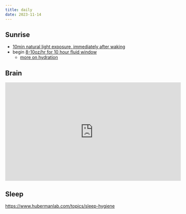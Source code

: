 ```yaml
---
title: daily
date: 2023-11-14
---
```


## Sunrise

- [10min natural light exposure, immediately after waking](https://youtu.be/WDv4AWk0J3U?si=FkHTtPgUqVK0Dc7H)
- begin [8-10oz/hr for 10 hour fluid window](https://youtu.be/9kkspssvcLc?si=TC9vgH3WnC1TPQvM)
  - [more on hydration](https://youtu.be/lwOPaNMTGh8?si=tDghhq3WUrbApru1)

## Brain

<div data-responsive-youtube-container>
<iframe width="560" height="315" src="https://www.youtube-nocookie.com/embed/ycTZ_t-aiuU?si=bRdqqoj6b3-RVsMV" title="YouTube video player" frameborder="0" allow="accelerometer; autoplay; clipboard-write; encrypted-media; gyroscope; picture-in-picture; web-share" allowfullscreen></iframe>
</div>

## Sleep

https://www.hubermanlab.com/topics/sleep-hygiene
